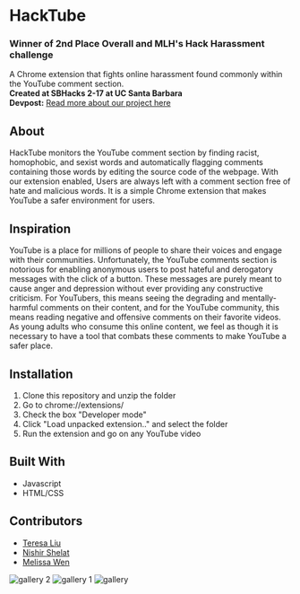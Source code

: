 # HackTube
### Winner of 2nd Place Overall and MLH's Hack Harassment challenge 
A Chrome extension that fights online harassment found commonly within the YouTube comment section.  
**Created at SBHacks 2-17 at UC Santa Barbara**     
**Devpost:** [Read more about our project here](https://devpost.com/software/hacktube)    

## About
HackTube monitors the YouTube comment section by finding racist, homophobic, and sexist words and automatically flagging comments containing those words by editing the source code of the webpage. With our extension enabled, Users are always left with a comment section free of hate and malicious words. It is a simple Chrome extension that makes YouTube a safer environment for users.

## Inspiration
YouTube is a place for millions of people to share their voices and engage with their communities. Unfortunately, the YouTube comments section is notorious for enabling anonymous users to post hateful and derogatory messages with the click of a button. These messages are purely meant to cause anger and depression without ever providing any constructive criticism. For YouTubers, this means seeing the degrading and mentally-harmful comments on their content, and for the YouTube community, this means reading negative and offensive comments on their favorite videos. As young adults who consume this online content, we feel as though it is necessary to have a tool that combats these comments to make YouTube a safer place.

## Installation
1. Clone this repository and unzip the folder
2. Go to chrome://extensions/
3. Check the box "Developer mode"
4. Click "Load unpacked extension.." and select the folder
5. Run the extension and go on any YouTube video

## Built With
- Javascript
- HTML/CSS

## Contributors
- [Teresa Liu](http://www.teresaliu.com/)
- [Nishir Shelat](http://nishirshelat.com/)
- [Melissa Wen](https://github.com/melissajwen)

![gallery 2](https://cloud.githubusercontent.com/assets/22362476/26425955/b3268c30-40a4-11e7-8522-b0d3b9385a4e.jpg)
![gallery 1](https://cloud.githubusercontent.com/assets/22362476/26425933/9ea78d0e-40a4-11e7-991f-f00e65d6b3f4.jpg)
![gallery](https://cloud.githubusercontent.com/assets/22362476/26425934/9eb16496-40a4-11e7-898a-8995dc98d279.jpg)
